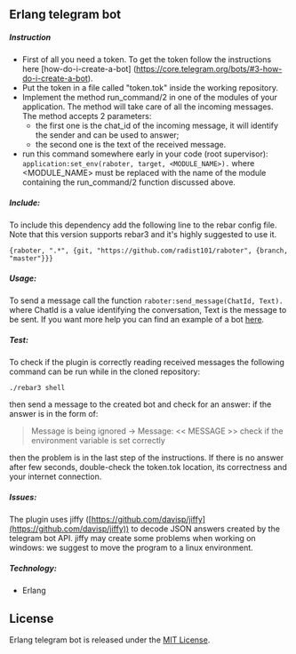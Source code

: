 ## Erlang telegram bot

##### Instruction
 - First of all you need a token. To get the token follow the instructions here [how-do-i-create-a-bot] (https://core.telegram.org/bots/#3-how-do-i-create-a-bot).
 - Put the token in a file called "token.tok" inside the working repository.
 - Implement the method run_command/2 in one of the modules of your application. The method will take care of all the incoming messages. The method accepts 2 parameters: 
	 - the first one is the chat_id of the incoming message, it will identify the sender and can be used to answer;
	 - the second one is the text of the received message.
 - run this command somewhere early in your code (root supervisor):
	`application:set_env(raboter, target, <MODULE_NAME>).`
	where <MODULE_NAME> must be replaced with the name of the module containing the run_command/2 function discussed above.	

##### Include:
To include this dependency add the following line to the rebar config file. Note that this version supports rebar3 and it's highly suggested to use it.

	{raboter, ".*", {git, "https://github.com/radist101/raboter", {branch, "master"}}}

##### Usage:
To send a message call the function `raboter:send_message(ChatId, Text).` where ChatId is a value identifying the conversation, Text is the message to be sent. If you want more help you can find an example of a bot [here](https://github.com/Robyroc/repeato).

##### Test:
To check if the plugin is correctly reading received messages the following command can be run while in the cloned repository:

    ./rebar3 shell

then send a message to the created bot and check for an answer: if the answer is in the form of:

> Message is being ignored -> Message: << MESSAGE >> check if the environment variable is set correctly

then the problem is in the last step of the instructions.
If there is no answer after few seconds, double-check the token.tok location, its correctness and your internet connection. 

##### Issues:
The plugin uses jiffy ([https://github.com/davisp/jiffy](https://github.com/davisp/jiffy)) to decode JSON answers created by the telegram bot API. jiffy may create some problems when working on windows: we suggest to move the program to a linux environment.
##### Technology:
- Erlang

## License
Erlang telegram bot is released under the [MIT License](http://www.opensource.org/licenses/MIT).